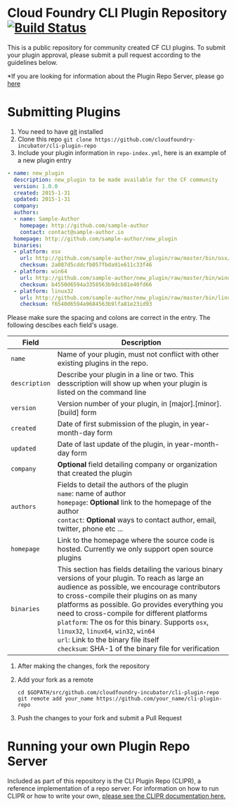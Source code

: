 Cloud Foundry CLI Plugin Repository [![Build Status](https://travis-ci.org/cloudfoundry-incubator/cli-plugin-repo.svg?branch=master)](https://travis-ci.org/cloudfoundry-incubator/cli-plugin-repo)
=================

This is a public repository for community created CF CLI plugins. To submit your plugin
approval, please submit a pull request according to the guidelines below.

*If you are looking for information about the Plugin Repo Server, please go [here](https://github.com/cloudfoundry-incubator/cli-plugin-repo/blob/master/CLIPR.md)

Submitting Plugins
=================
1. You need to have [git](http://git-scm.com/downloads) installed
1. Clone this repo `git clone https://github.com/cloudfoundry-incubator/cli-plugin-repo`
1. Include your plugin information in `repo-index.yml`, here is an example of a new plugin entry
  ```yaml
  - name: new_plugin
    description: new_plugin to be made available for the CF community
    version: 1.0.0
    created: 2015-1-31
    updated: 2015-1-31
    company:
    authors:
    - name: Sample-Author
      homepage: http://github.com/sample-author
      contact: contact@sample-author.io
    homepage: http://github.com/sample-author/new_plugin
    binaries:
    - platform: osx 
      url: http://github.com/sample-author/new_plugin/raw/master/bin/osx/echo
      checksum: 2a087d5cddcfb057fbda91e611c33f46
    - platform: win64 
      url: http://github.com/sample-author/new_plugin/raw/master/bin/windows64/echo.exe
      checksum: b4550d6594a3358563b9dcb81e40fd66
    - platform: linux32
      url: http://github.com/sample-author/new_plugin/raw/master/bin/linux32/echo
      checksum: f6540d6594a9684563b9lfa81e23id93
  ```
  Please make sure the spacing and colons are correct in the entry. The following descibes each field's usage.
  
  Field | Description
  ------ | ---------
  `name` | Name of your plugin, must not conflict with other existing plugins in the repo.
  `description` | Describe your plugin in a line or two. This desscription will show up when your plugin is listed on the command line
  `version` | Version number of your plugin, in [major].[minor].[build] form
  `created` | Date of first submission of the plugin, in year-month-day form
  `updated` | Date of last update of the plugin, in year-month-day form
  `company` | <b>Optional</b> field detailing company or organization that created the plugin
  `authors` | Fields to detail the authors of the plugin<br>`name`: name of author<br>`homepage`: <b>Optional</b> link to the homepage of the author<br>`contact`: <b>Optional</b> ways to contact author, email, twitter, phone etc ...
  `homepage` | Link to the homepage where the source code is hosted. Currently we only support open source plugins
  `binaries` | This section has fields detailing the various binary versions of your plugin. To reach as large an audience as possible, we encourage contributors to cross-compile their plugins on as many platforms as possible. Go provides everything you need to cross-compile for different platforms<br>`platform`: The os for this binary. Supports `osx`, `linux32`, `linux64`, `win32`, `win64`<br>`url`: Link to the binary file itself<br>`checksum`: SHA-1 of the binary file for verification

1. After making the changes, fork the repository
1. Add your fork as a remote
   ```
   cd $GOPATH/src/github.com/cloudfoundry-incubator/cli-plugin-repo
   git remote add your_name https://github.com/your_name/cli-plugin-repo
   ```
   
1. Push the changes to your fork and submit a Pull Request

 
Running your own Plugin Repo Server
=================
Included as part of this repository is the CLI Plugin Repo (CLIPR), a reference implementation of a repo server. For information on how to run CLIPR or how to write your own, [please see the CLIPR documentation here.](https://github.com/cloudfoundry-incubator/cli-plugin-repo/blob/master/CLIPR.md)
